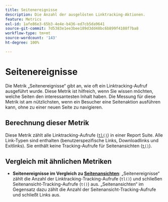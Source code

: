 ```yaml
---
title: Seitenereignisse
description: Die Anzahl der ausgelösten Linktracking-Aktionen.
feature: Metrics
exl-id: 1afe86e3-65b3-4e4e-b436-ed7cb5da9641
source-git-commit: 7d5383e1ee3bee189d3dd48bc6b899f4108f7ba8
workflow-type: tm+mt
source-wordcount: '143'
ht-degree: 100%

---
```


# Seitenereignisse

Die Metrik „Seitenereignisse“ gibt an, wie oft ein Linktracking-Aufruf ausgeführt wurde. Diese Metrik ist hilfreich, wenn Sie wissen möchten, welche Seiten den interessantesten Inhalt haben. Die Messung für diese Metrik ist am nützlichsten, wenn ein Besucher eine Seitenaktion ausführen kann, ohne zu einer neuen Seite zu navigieren.

## Berechnung dieser Metrik

Diese Metrik zählt alle Linktracking-Aufrufe ([`tl()`](/help/implement/vars/functions/tl-method.md)) in einer Report Suite. Alle Link-Typen sind enthalten (benutzerspezifische Links, Downloadlinks und Exitlinks). Sie enthält keine Tracking-Aufrufe für Seitenansichten ([`t()`](/help/implement/vars/functions/t-method.md)).

## Vergleich mit ähnlichen Metriken

* **Seitenereignisse im Vergleich zu [Seitenansichten](page-views.md)**: „Seitenereignisse“ zählt die Anzahl der Linktracking-Tracking-Aufrufe (`tl()`) und schließen Seitenansicht-Tracking-Aufrufe (`t()`) aus. „Seitenansichten“ im Gegensatz dazu zählt die Anzahl der Seitenansicht-Tracking-Aufrufe und schließt Links aus.
